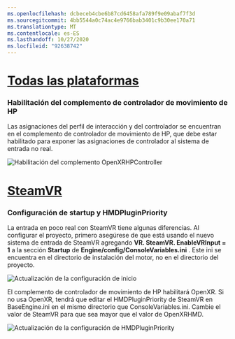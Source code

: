 ```yaml
---
ms.openlocfilehash: dcbeceb4cbe6b87cd6458afa789f9e09abaf7f3d
ms.sourcegitcommit: 4bb5544a0c74ac4e9766bab3401c9b30ee170a71
ms.translationtype: MT
ms.contentlocale: es-ES
ms.lasthandoff: 10/27/2020
ms.locfileid: "92638742"
---
```

# <a name="all-platforms"></a>[Todas las plataformas](#tab/all)

### <a name="enabling-hp-motion-controller-plugin"></a>Habilitación del complemento de controlador de movimiento de HP 

Las asignaciones del perfil de interacción y del controlador se encuentran en el complemento de controlador de movimiento de HP, que debe estar habilitado para exponer las asignaciones de controlador al sistema de entrada no real.

![Habilitación del complemento OpenXRHPController](../images/reverb-g2-img-01.png)

# <a name="steamvr"></a>[SteamVR](#tab/steamvr)

### <a name="configuring-startup-and-hmdpluginpriority"></a>Configuración de startup y HMDPluginPriority

La entrada en poco real con SteamVR tiene algunas diferencias.  Al configurar el proyecto, primero asegúrese de que está usando el nuevo sistema de entrada de SteamVR agregando **VR. SteamVR. EnableVRInput = 1** a la sección **Startup** de **Engine/config/ConsoleVariables.ini** .  Este ini se encuentra en el directorio de instalación del motor, no en el directorio del proyecto.

![Actualización de la configuración de inicio](../images/reverb-g2-img-07.png)

El complemento de controlador de movimiento de HP habilitará OpenXR.  Si no usa OpenXR, tendrá que editar el HMDPluginPriority de SteamVR en BaseEngine.ini en el mismo directorio que ConsoleVariables.ini.  Cambie el valor de SteamVR para que sea mayor que el valor de OpenXRHMD.

![Actualización de la configuración de HMDPluginPriority](../images/reverb-g2-img-08.png)


